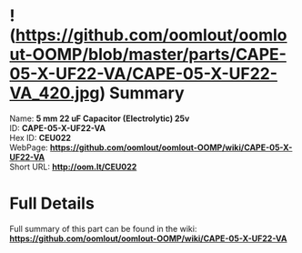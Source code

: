 
!(https://github.com/oomlout/oomlout-OOMP/blob/master/parts/CAPE-05-X-UF22-VA/CAPE-05-X-UF22-VA_420.jpg)
Summary
=================
  
Name: __5 mm 22 uF Capacitor (Electrolytic) 25v__    
ID: __CAPE-05-X-UF22-VA__   
Hex ID: __CEU022__   
WebPage: __https://github.com/oomlout/oomlout-OOMP/wiki/CAPE-05-X-UF22-VA__   
Short URL: __http://oom.lt/CEU022__   

Full Details
==========================
Full summary of this part can be found in the wiki:   
__https://github.com/oomlout/oomlout-OOMP/wiki/CAPE-05-X-UF22-VA__    

